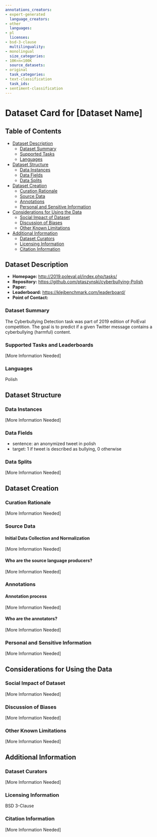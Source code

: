 ```yaml
---
annotations_creators:
- expert-generated
  language_creators:
- other
  languages:
- pl
  licenses:
- bsd-3-clause
  multilinguality:
- monolingual
  size_categories:
- 10K<n<100K
  source_datasets:
- original
  task_categories:
- text-classification
  task_ids:
- sentiment-classification
---
```


# Dataset Card for [Dataset Name]

## Table of Contents
- [Dataset Description](#dataset-description)
  - [Dataset Summary](#dataset-summary)
  - [Supported Tasks](#supported-tasks-and-leaderboards)
  - [Languages](#languages)
- [Dataset Structure](#dataset-structure)
  - [Data Instances](#data-instances)
  - [Data Fields](#data-instances)
  - [Data Splits](#data-instances)
- [Dataset Creation](#dataset-creation)
  - [Curation Rationale](#curation-rationale)
  - [Source Data](#source-data)
  - [Annotations](#annotations)
  - [Personal and Sensitive Information](#personal-and-sensitive-information)
- [Considerations for Using the Data](#considerations-for-using-the-data)
  - [Social Impact of Dataset](#social-impact-of-dataset)
  - [Discussion of Biases](#discussion-of-biases)
  - [Other Known Limitations](#other-known-limitations)
- [Additional Information](#additional-information)
  - [Dataset Curators](#dataset-curators)
  - [Licensing Information](#licensing-information)
  - [Citation Information](#citation-information)

## Dataset Description

- **Homepage:**
  http://2019.poleval.pl/index.php/tasks/
- **Repository:**
  https://github.com/ptaszynski/cyberbullying-Polish
- **Paper:**
- **Leaderboard:**
  https://klejbenchmark.com/leaderboard/
- **Point of Contact:**

### Dataset Summary

The Cyberbullying Detection task was part of 2019 edition of PolEval competition. The goal is to predict if a given Twitter message contains a cyberbullying (harmful) content.

### Supported Tasks and Leaderboards

[More Information Needed]

### Languages

Polish

## Dataset Structure

### Data Instances

[More Information Needed]

### Data Fields

- sentence: an anonymized tweet in polish
- target: 1 if tweet is described as bullying, 0 otherwise

### Data Splits

[More Information Needed]

## Dataset Creation

### Curation Rationale

[More Information Needed]

### Source Data

#### Initial Data Collection and Normalization

[More Information Needed]

#### Who are the source language producers?

[More Information Needed]

### Annotations

#### Annotation process

[More Information Needed]

#### Who are the annotators?

[More Information Needed]

### Personal and Sensitive Information

[More Information Needed]

## Considerations for Using the Data

### Social Impact of Dataset

[More Information Needed]

### Discussion of Biases

[More Information Needed]

### Other Known Limitations

[More Information Needed]

## Additional Information

### Dataset Curators

[More Information Needed]

### Licensing Information

BSD 3-Clause

### Citation Information

[More Information Needed]
